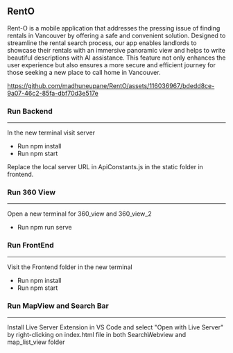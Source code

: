 ## RentO
Rent-O is a mobile application that addresses the pressing issue of finding rentals in Vancouver by offering a safe and convenient solution. Designed to streamline the rental search process, our app enables landlords to showcase their rentals with an immersive panoramic view and helps to write beautiful descriptions with AI assistance. This feature not only enhances the user experience but also ensures a more secure and efficient journey for those seeking a new place to call home in Vancouver.

https://github.com/madhuneupane/RentO/assets/116036967/bdedd8ce-9a07-46c2-85fa-dbf70d3e517e

 ### Run Backend
 ---
 In the new terminal visit server <br>
<ul><li>Run npm install</li><li>Run npm start</li></ul>
Replace the local server URL in ApiConstants.js in the static folder in frontend.

### Run 360 View
---
 Open a new terminal for 360_view and 360_view_2
 <ul><li> Run npm run serve </li></ul>

### Run FrontEnd
---
 Visit the Frontend folder in the new terminal 
 <ul><li>Run npm install</li><li>Run npm start</li></ul>

 ### Run MapView and Search Bar
 ---
 Install Live Server Extension in VS Code and select "Open with Live Server" by right-clicking on index.html file in both SearchWebview and map_list_view folder 




